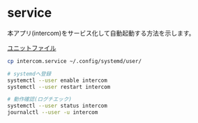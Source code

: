 # service

本アプリ(intercom)をサービス化して自動起動する方法を示します。

[ユニットファイル](intercom.service)
 
~~~sh
cp intercom.service ~/.config/systemd/user/

# systemdへ登録
systemctl --user enable intercom
systemctl --user restart intercom

# 動作確認(ログチエック)
systemctl --user status intercom
journalctl --user -u intercom
~~~